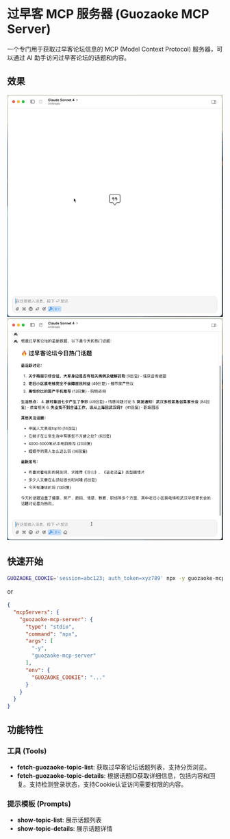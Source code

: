 # 过早客 MCP 服务器 (Guozaoke MCP Server)

一个专门用于获取过早客论坛信息的 MCP (Model Context Protocol) 服务器，可以通过 AI 助手访问过早客论坛的话题和内容。

## 效果

![fetch-guozaoke-topic-list.gif](screenshots/fetch-guozaoke-topic-list.gif)
![fetch-guozaoke-topic-details.gif](screenshots/fetch-guozaoke-topic-details.gif)

## 快速开始

```bash
GUOZAOKE_COOKIE='session=abc123; auth_token=xyz789' npx -y guozaoke-mcp-server
```

or

```json
{
  "mcpServers": {
    "guozaoke-mcp-server": {
      "type": "stdio",
      "command": "npx",
      "args": [
        "-y",
        "guozaoke-mcp-server"
      ],
      "env": {
        "GUOZAOKE_COOKIE": "..."
      }
    }
  }
}
```

## 功能特性

### 工具 (Tools)
- **fetch-guozaoke-topic-list**: 获取过早客论坛话题列表，支持分页浏览。
- **fetch-guozaoke-topic-details**: 根据话题ID获取详细信息，包括内容和回复。支持检测登录状态，支持Cookie认证访问需要权限的内容。

### 提示模板 (Prompts)
- **show-topic-list**: 展示话题列表
- **show-topic-details**: 展示话题详情
